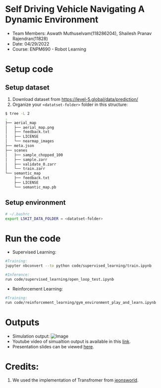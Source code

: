 # Self Driving Vehicle Navigating A Dynamic Environment
- Team Members: Aswath Muthuselvam(118286204), Shailesh Pranav Rajendran(11828)
- Date: 04/29/2022
- Course: ENPM690 - Robot Learning

# Setup code
## Setup dataset
1. Download dataset from https://level-5.global/data/prediction/
2. Organize your `<datatset-folder>` folder in this structure:
```bash
$ tree -L 2
.
├── aerial_map
│   ├── aerial_map.png
│   ├── feedback.txt
│   ├── LICENSE
│   └── nearmap_images
├── meta.json
├── scenes
│   ├── sample_chopped_100
│   ├── sample.zarr
│   ├── validate_0.zarr
│   └── train.zarr
└── semantic_map
    ├── feedback.txt
    ├── LICENSE
    └── semantic_map.pb
```


## Setup environment
```bash
# ~/.bashrc
export L5KIT_DATA_FOLDER = <datatset-folder>
```


# Run the code
- Supervised Learning:
```bash
#Training:
jupyter nbconvert --to python code/supervised_learning/train.ipynb

#Inference:
run code/supervised_learning/open_loop_test.ipynb

```

- Reinforcement Learning:
```bash
#Training:
run code/reinforcement_learning/gym_environment_play_and_learn.ipynb
```

# Outputs
- Simulation output: ![Image](https://user-images.githubusercontent.com/7314342/166117851-9c53231b-29eb-42e5-855a-ad1207c8c49b.gif)
- Youtube video of simualtion output is available in this [link](https://youtu.be/fpV1gaZ-MUo).
- Presentation slides can be viewed [here](https://docs.google.com/presentation/d/116xFGsb_S7knmKC9q_JUTmFY5BpfA18oL2fppOOVqqc/edit?usp=sharing).

# Credits:
1. We used the implementation of Transfromer from [jeonsworld](https://github.com/jeonsworld/ViT-pytorch). 